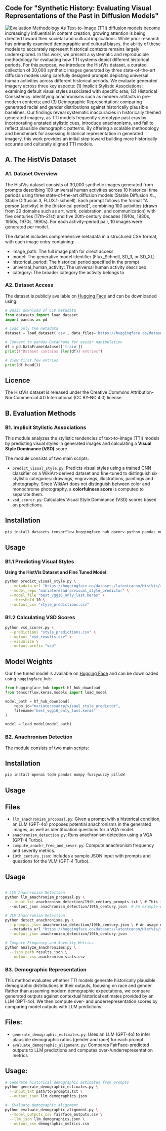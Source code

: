 ## Code for "Synthetic History: Evaluating Visual Representations of the Past in Diffusion Models"

![Evaluation Methodology](./evalutation_methodology.png)
As Text-to-Image (TTI) diffusion models become increasingly influential in content creation, growing attention is being directed toward their societal and cultural implications. While prior research has primarily examined demographic and cultural biases, the ability of these models to accurately represent historical contexts remains largely underexplored. In this work, we present a systematic and reproducible methodology for evaluating how TTI systems depict different historical periods. For this purpose, we introduce the HistVis dataset, a curated collection of 30,000 synthetic images generated by three state-of-the-art diffusion models using carefully designed prompts depicting universal human activities across different historical periods. We evaluate generated imagery across three key aspects: (1) Implicit Stylistic Associations: examining default visual styles associated with specific eras; (2) Historical Consistency: identifying anachronisms such as modern artifacts in pre-modern contexts; and (3) Demographic Representation: comparing generated racial and gender distributions against historically plausible baselines. Our findings reveal systematic inaccuracies in historically themed generated imagery, as TTI models frequently stereotype past eras by incorporating unstated stylistic cues, introduce anachronisms, and fail to reflect plausible demographic patterns. By offering a scalable methodology and benchmark for assessing historical representation in generated imagery, this work provides an initial step toward building more historically accurate and culturally aligned TTI models.


## A. The HistVis Dataset

### A1. Dataset Overview
The HistVis dataset consists of 30,000 synthetic images generated from prompts describing 100 universal human activities across 10 historical time periods using three state-of-the-art diffusion models (Stable Diffusion XL, Stable Diffusion 3, FLUX.1-schnell). Each prompt follows the format "A person [activity] in the [historical period]", combining 100 activities (drawn from 20 domains such as art, work, celebration, and communication) with five centuries (17th–21st) and five 20th-century decades (1910s, 1930s, 1950s, 1970s, 1990s). For each activity–period pair, 10 images were generated per model.

The dataset includes comprehensive metadata in a structured CSV format, with each image entry containing:
- image_path: The full image path for direct access
- model: The generative model identifier (Flux_Schnell, SD_3, or SD_XL)
- historical_period: The historical period specified in the prompt
- universal_human_activity: The universal human activity described
- category: The broader category the activity belongs to


### A2. Dataset Access
The dataset is publicly available on [Hugging Face](https://huggingface.co/datasets/latentcanon/HistVis) and can be downloaded using:

```python
# Basic download of CSV metadata
from datasets import load_dataset
import pandas as pd

# Load only the metadata
dataset = load_dataset('csv', data_files='https://huggingface.co/datasets/latentcanon/HistVis/resolve/main/dataset.csv')

# Convert to pandas DataFrame for easier manipulation
df = pd.DataFrame(dataset['train'])
print(f"Dataset contains {len(df)} entries")

# View first few entries
print(df.head())

```
## Licence
The HistVis dataset is released under the Creative Commons Attribution-NonCommercial 4.0 International (CC BY-NC 4.0) license.

## B. Evaluation Methods

### B1. Implicit Stylistic Associations
This module analyzes the stylistic tendencies of text-to-image (TTI) models by predicting visual styles in generated images and calculating a **Visual Style Dominance (VSD)** score.

The module consists of two main scripts:

- `predict_visual_style.py`: Predicts visual styles using a trained CNN classifier on a WikiArt-derived dataset and fine-tuned to distinguish six stylistic categories: drawings, engravings, illustrations, paintings and photography. Since WikiArt does not distinguish between color and monochrome photography, a **colorfulness score** is computed to separate them.
- `vsd_scorer.py`: Calculates Visual Style Dominance (VSD) scores based on predictions.

## Installation

```bash
pip install datasets tensorflow huggingface_hub opencv-python pandas numpy seaborn matplotlib
```

## Usage

### B1.1 Predicting Visual Styles

**Using the HistVis Dataset and Fine Tuned Model:**

```bash
python predict_visual_style.py \
  --metadata_url "https://huggingface.co/datasets/latentcanon/HistVis/resolve/main/dataset.csv" \
  --model_repo "mariateresadrp/visual_style_predictor" \
  --model_file "best_vgg16_only_last.keras" \
  --threshold 10 \
  --output_csv "style_predictions.csv"
```

### B1.2 Calculating VSD Scores

```bash
python vsd_scorer.py \
  --predictions "style_predictions.csv" \
  --output "vsd_results.csv" \
  --visualize \
  --output-prefix "vsd"
```


## Model Weights

Our fine tuned model is available on [Hugging Face](https://huggingface.co/mariateresadrp/visual_style_predictor) and can be downloaded using `huggingface_hub`:

```python
from huggingface_hub import hf_hub_download
from tensorflow.keras.models import load_model

model_path = hf_hub_download(
    repo_id="mariateresadrp/visual_style_predictor",
    filename="best_vgg16_only_last.keras"
)

model = load_model(model_path)
```

### B2. Anachronism Detection 

The module consists of two main scripts:



## Installation

```bash
pip install openai tqdm pandas numpy fuzzywuzzy pilloW
```

## Usage

## Files

- `llm_anachronism_proposal.py`: Given a prompt with a historical condition, an LLM (GPT-4o) proposes potential anachronisms in the generated images, as well as identification questions for a VQA model.
- `anachronism_detection.py`: Runs anachronism detection using a VQA (GPT-4 Turbo).
- `compute_anachr_freq_and_sever.py`: Compute anachronism frequency and severity metrics.
- `19th_century.json`: Includes a sample JSON input with prompts and questions for the VLM (GPT-4 Turbo).

## Usage
```bash

# LLM Anachronism Detection
python llm_anachronism_proposal.py \
  --input_txt anachronism_detection/19th_century_prompts.txt \ # This is an example of how the input txt file should look like
  --output_json anachronism_detection/19th_century.json  # An example output of how the json file should look like

# VLM Anachronism Detection
python detect_anachronisms.py \
  --prompts_json anachronism_detection/19th_century.json \ # An usage example of the previous output 
  --metadata_url "https://huggingface.co/datasets/latentcanon/HistVis/resolve/main/dataset.csv" \
  --output_json anachronism_detection/19th_century.json

# Compute Frequency and Severity Metrics
python analyze_anachronisms.py \
  --json_path results.json \
  --output_csv anachronism_stats.csv
```

### B3. Demographic Representation

This method evaluates whether TTI models generate historically plausible demographic distributions in their outputs, focusing on race and gender. Rather than assuming modern demographic expectations, we compare generated outputs against contextual historical estimates provided by an LLM (GPT-4o). We then compute over- and underrepresentation scores by comparing model outputs with LLM predictions.

## Files: 
- `generate_demographic_estimates.py`: Uses an LLM (GPT-4o) to infer plausible demographic ratios (gender and race) for each prompt
- `evaluate_demographic_alignment.py`: Compares FairFace-predicted outputs to LLM predictions and computes over-/underrepresentation metrics

## Usage:
```bash
# Generate historical demographic estimates from prompts
python generate_demographic_estimates.py \
  --input_txt path/to/prompts.txt \
  --output_json llm_demographics.json

#  Evaluate demographic alignment
python evaluate_demographic_alignment.py \
  --model_outputs_csv fairface_outputs.csv \
  --llm_json llm_demographics.json \
  --output_csv demographic_metrics.csv



